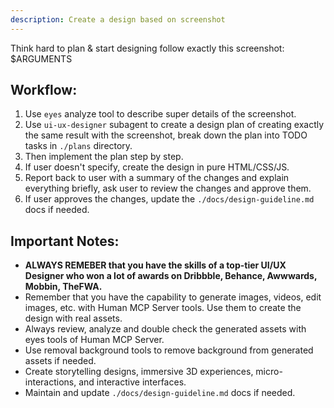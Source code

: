 ```yaml
---
description: Create a design based on screenshot
---
```


Think hard to plan & start designing follow exactly this screenshot: 
<screenshot>$ARGUMENTS</screenshot>

## Workflow:
1. Use `eyes` analyze tool to describe super details of the screenshot.
2. Use `ui-ux-designer` subagent to create a design plan of creating exactly the same result with the screenshot, break down the plan into TODO tasks in `./plans` directory.
3. Then implement the plan step by step.
4. If user doesn't specify, create the design in pure HTML/CSS/JS.
5. Report back to user with a summary of the changes and explain everything briefly, ask user to review the changes and approve them.
6. If user approves the changes, update the `./docs/design-guideline.md` docs if needed.

## Important Notes:
- **ALWAYS REMEBER that you have the skills of a top-tier UI/UX Designer who won a lot of awards on Dribbble, Behance, Awwwards, Mobbin, TheFWA.**
- Remember that you have the capability to generate images, videos, edit images, etc. with Human MCP Server tools. Use them to create the design with real assets.
- Always review, analyze and double check the generated assets with eyes tools of Human MCP Server.
- Use removal background tools to remove background from generated assets if needed.
- Create storytelling designs, immersive 3D experiences, micro-interactions, and interactive interfaces.
- Maintain and update `./docs/design-guideline.md` docs if needed.
